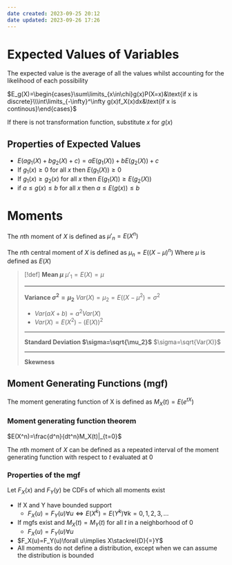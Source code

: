 ```yaml
---
date created: 2023-09-25 20:12
date updated: 2023-09-26 17:26
---
```


# Expected Values of Variables

The expected value is the average of all the values whilst accounting for the likelihood of each possibility

$E_g(X)=\begin{cases}\sum\limits_{x\in\chi}g(x)P(X=x)&\text{if x is discrete}\\\int\limits_{-\infty}^\infty g(x)f_X(x)dx&\text{if x is continous}\end{cases}$

If there is not transformation function, substitute $x$ for $g(x)$

## Properties of Expected Values

- $E(ag_1(X)+bg_2(X)+c)=aE(g_1(X))+bE(g_2(X))+c$
- If $g_1(x)\ge0$ for all $x$ then $E(g_1(X))\ge0$
- If $g_1(x)\ge g_2(x)$ for all $x$ then $E(g_1(X))\ge E(g_2(X))$
- if $a\le g(x)\le b$ for all $x$ then $a\le E(g(x))\le b$

# Moments

The $n$th moment of $X$ is defined as
$\mu'_n=E(X^n)$

The $n$th central moment of $X$ is defined as
$\mu_n=E((X-\mu)^n)$
Where $\mu$ is defined as $E(X)$

> [!def]
> **Mean $\mu$**
> $\mu'_1=E(X)=\mu$
>
> ---
>
> **Variance $\sigma^2=\mu_2$**
> $Var(X)=\mu_2=E((X-\mu^2)=\sigma^2$
>
> - $Var(aX+b)=a^2Var(X)$
> - $Var(X)=E(X^2)-(E(X))^2$
>
> ---
>
> **Standard Deviation $\sigma=\sqrt{\mu_2}$**
> $\sigma=\sqrt{Var(X)}$
> 
> ---
> 
> **Skewness**

## Moment Generating Functions (mgf)

The moment generating function of X is defined as
$M_X(t)=E(e^{tX})$

### Moment generating function theorem

$E(X^n)=\frac{d^n}{dt^n}M_X(t)|_{t=0}$

The $n$th moment of $X$ can be defined as a repeated interval of the moment generating function with respect to $t$ evaluated at 0

### Properties of the mgf

Let $F_X(x)$ and $F_Y(y)$ be CDFs of which all moments exist

- If X and Y have bounded support
	- $F_X(u)=F_Y(u)\forall u\iff E(X^k)=E(Y^k)\forall k=0,1,2,3,...$
- If mgfs exist and $M_X(t)=M_Y(t)$ for all $t$ in a neighborhood of $0$
	- $F_X(u)=F_Y(u)\forall u$
- $F_X(u)=F_Y(u)\forall u\implies X\stackrel{D}{=}Y$
- All moments do not define a distribution, except when we can assume the distribution is bounded